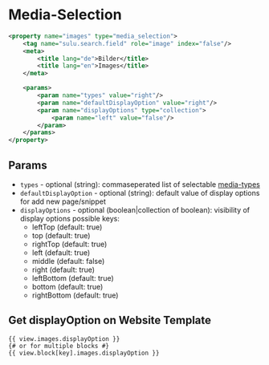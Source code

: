 # Media-Selection

```xml
<property name="images" type="media_selection">
    <tag name="sulu.search.field" role="image" index="false"/>
    <meta>
        <title lang="de">Bilder</title>
        <title lang="en">Images</title>
    </meta>

    <params>
        <param name="types" value="right"/>
        <param name="defaultDisplayOption" value="right"/>
        <param name="displayOptions" type="collection">
            <param name="left" value="false"/>
        </param>
    </params>
</property>
```

## Params

* `types` - optional (string): commaseperated list of selectable [media-types](https://github.com/sulu-cmf/docs/blob/master/detail-specification/500-assets/DET-508-MediaTypes.md)
* `defaultDisplayOption` - optional (string): default value of display options for add new page/snippet
* `displayOptions` - optional (boolean|collection of boolean): visibility of display options possible keys:
  * leftTop (default: true)
  * top (default: true)
  * rightTop (default: true)
  * left (default: true)
  * middle (default: false)
  * right (default: true)
  * leftBottom (default: true)
  * bottom (default: true)
  * rightBottom (default: true)
 
## Get displayOption on Website Template

``` twig
{{ view.images.displayOption }}
{# or for multiple blocks #}
{{ view.block[key].images.displayOption }}
``` 

